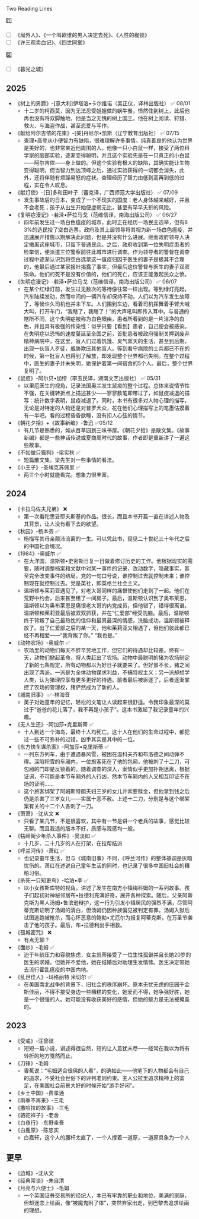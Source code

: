Two Reading Lines

:one:

- [ ] 《局外人》、《一个叫欧维的男人决定去死》、《人性的枷锁》
- [ ] 《许三观卖血记》、《四世同堂》

:two:

- [ ] 《暮光之城》

## 2025
- 《树上的男爵》-[意大利]伊塔洛•卡尔维诺（吴正仪，译林出版社） :white_check_mark: 08/01
  - 十二岁的柯西莫，因为无法忍受姐姐做的蜗牛餐，愤然住到树上，此后他再也没有将双脚触地，他是当之无愧的树上国王。他在树上阅读、狩猎、救火、与海盗作战，甚至恋爱与写作。
- 《献给阿尔吉侬的花束》-[美]丹尼尔•凯斯（辽宁教育出版社） :white_check_mark: 07/15
  - 查理•高登从小便智力有缺陷，很难理解许多事情。纯真善良的他认为世界是美好的，也非常亲近他周围的人。他像一只小白鼠一样，接受了两位科学家的脑部实验，逐渐变得聪明，并且这个实验先是在一只真正的小白鼠——阿尔吉侬——身上做的。但这个实验有极大的缺陷，其确实能让生物变得聪明，但当智力到达顶峰之后，通过实验获得的一切都会消失，此外，还将伴随有烦躁易怒的症状。查理经历了智力由低到高再到低的过程，实在令人叹息。
- 《献灯使》-[日]多和田叶子（蕾克译，广西师范大学出版社） :white_check_mark: 07/09
  -   发生事故后的日本，变成了一个不现实的国度：老人身体越来越好，并且不会老死；孩子从出生开始便虚弱无比，甚至有早早夭折的风险。
- 《复明症漫记》-若泽•萨拉马戈（范维信译，南海出版公司） :white_check_mark: 06/27
  - 四年前发生过一场白色瘟疫的城市，此时正在经历一场民主选举，但有8 3%的选民投了空白选票。政府及其上层领导将其视为新一场白色瘟疫，并迅速展开措施以期解决此问题，但是并没有什么进展。继而政府领导人决定撤离这座城市，只留下普通民众。之后，政府收到第一位失明症患者的检举信，便派遣三位警察前往此城市进行调查。作为领导者的警督在调查过程中逐渐认识到将空白选票这一瘟疫归因于医生的妻子是极其不合理的，他最后通过某家报社揭露了事实，但最后这位警督与医生的妻子双双殒命。他们的死不是没有价值的，他们的死亡，应该正能激起民众之愤。
- 《失明症漫记》-若泽•萨拉马戈（范维信译，南海出版公司） :white_check_mark: 06/07
  - 在某个红绿灯前，发生过无数次的等待像往常一样出现。等到绿灯亮起，汽车陆续发动，然而中间的一辆汽车却保持不动，人们以为汽车发生故障了，等候许久司机也并未下车。人们围到车边，看着司机挥舞着手臂大喊大叫，打开车门，“我瞎了，我瞎了！”的大声吼叫即传入耳中。与普通的瞎所不同，这个失明症被称为白色眼疾，患者所看到的是一片洁净的白色，并且具有极强的传染性：似乎只要【看到】患者，自己便会被感染。在失明症以恐怖的速度蔓延至全国之前，首批患者被政府强制关押到废弃精神病院中，在这里，盲人们过着饥饿、臭气熏天的生活，甚至到后期，出现一伙盲人歹徒，威胁欺压其他盲人。等到看守病院的士兵都已不在的时候，第一批盲人也得到了解放，却发现整个世界都已失明。在整个过程中，医生的妻子并未失明，她保护着第一间宿舍的5个人。最后，整个世界复明了。
- 《鼠疫》-阿尔贝•加缪（李玉民译，湖南文艺出版社） :white_check_mark: 05/31
  - 以里厄医生的视角，记录法国奥兰发生鼠疫的整个过程。总体来说情节性不强，在关键转折点上描述甚少——寥寥数笔即带过了，如鼠疫减退的描写：统计数字表明，鼠疫减退了。同时，本书有很多对人物心理的描写，无论是对特定的人物还是对普罗大众，花在他们心理描写上的笔墨估摸着有一半吧。看的过程昏昏欲睡，没有扣人心弦的情节。
- 《朝花夕拾》+《故事新编》-鲁迅 :white_check_mark:05/12
  - 有几节是熟悉的，如从百草园到三味书屋。《朝花夕拾》是散文集。《故事新编》都是一些神话传说或夏商周时代的故事，作者即是重新讲了一遍这些故事。
- 《不如做只猫狗》-梁实秋 :white_check_mark:
  - 短篇散文集。梁先生对一些事情的看法。
- 《小王子》-圣埃克苏佩里 :white_check_mark:
  - 两三个小时就能看完。想象力很丰富。


## 2024

- 《卡拉马佐夫兄弟》 :x:
  - 第一次看陀思妥耶夫斯基的作品。很长，而且本书开篇一直在讲述人物及其背景，让人没有看下去的欲望。
- 《秋园》-杨本芬 :white_check_mark:
  - 杨描写其母亲颠沛流离的一生。可以凭此书，窥见二十世纪三十年代之后的中国社会境况。
- 《1984》-奥威尔 :white_check_mark:
  - 在大洋国，温斯顿•史密斯日复一日做着修订历史的工作。他根据现实的需要，随时调整档案和文献中对某一事件的记录，改动数字，隐藏事实，甚至完全改变事件的结局。党的一句口号说，谁控制过去就控制未来；谁控制现在就控制过去。党是英社，即英格兰社会主义。
  - 温斯顿与茱莉亚遇见了，对老大哥同样的痛恨使他们走到了一起。他们在荒野中约会，后来甚至租了一间房子。最后，温斯顿认识到了奥布莱恩，温斯顿以为奥布莱恩是痛恨老大哥的内党成员，但他错了，错得很离谱。温斯顿和茱莉亚最后被双双抓获，并在“仁爱部”经受洗脑。最后，温斯顿终于背叛了自己最热忱的信仰和最真最深的情感，洗脑成功，温斯顿被释放了。出了仁爱部之后的某一天，他和茱莉亚又相遇了，但他们彼此都已经不再相爱——“我背叛了你。” “我也是。”
- 《动物农场》-奥威尔 :white_check_mark:
  - 农场里的动物们每天不辞辛劳地工作，但它们的待遇却比较差。终有一天，动物们掀起革命，将人类赶出了农场。动物中最聪明的猪为农场制定了新的七条规定，所有动物都以为好日子就要来了。但好景不长，猪之间出现了两派，一派是为全体动物谋求利益，不搞特权主义；另一派却想学人类，认为猪理应享有更多更好的待遇。前者最后被驱逐了，后者逐渐掌控了农场的管理权，猪俨然成为了新的人。
- 《城南旧事》 :white_check_mark:-林海音
  - 英子对她童年的记忆，轻松的文笔让人读起来很舒适。令我印象最深的莫过于“爸爸的花儿落了，我不再是小孩子”。这本书激起了我记录童年的兴趣。
- 《无人生还》-阿加莎•克里斯蒂 :white_check_mark:
  - 十人到达一个海岛，最终十人均死亡。这十人在他们的生命过程中，都犯过一些不可弥补的过错。凶手其实是其中的一位。
- 《东方快车谋杀案》-阿加莎•克里斯蒂 :white_check_mark:
  - 一列东方列车，由于遭遇暴风雪，被困在温科夫齐和布洛德之间动弹不得。深陷积雪的车厢内，一位旅客死在了他的包厢，他被刺了十二刀，可包厢的门却是反锁着的。随着调查的深入，案情似乎更加扑朔迷离，根据证词，不可能是本节车厢外的人行凶，然本节车厢内的人又相互印证不在场的证明……
  - 这个旅客绑架了阿姆斯特朗夫妇三岁的女儿并索要赎金，但他拿到钱之后仍是杀害了三岁女儿——实属十恶不赦。上述十二刀，分别是与这个绑架案有关的十二个人各刺了一刀。
- 《萧萧》-沈从文 :x:
  - 只看了某几节，不是很喜欢，其中有一节是讲一个老兵的故事，感觉比较无聊。而且我选的版本不好，质感与观感均一般。
- 《牯岭街少年杀人事件》-吴淡如 :white_check_mark:
  - 十几岁、二十几岁的人在打架，在拉帮结派
- 《呼兰河传》-萧红 :white_check_mark:
  - 也记录童年生活，但与《城南旧事》不同，《呼兰河传》的整体基调是灰暗忧伤的。萧红在述说自己童年生活的同时，也记录了很多中国旧社会的糟粕习俗。
- 《杀死一只知更鸟》-哈珀•李 :white_check_mark:
  - 以小女孩斯库特的视角，讲述了发生在南方小镇梅科姆的一系列故事。孩子们起初对神秘邻居布•拉德利充满好奇，展开各种探索。随后，父亲阿蒂克斯为黑人汤姆•鲁滨逊辩护，这一行为引发小镇居民的强烈不满，尽管阿蒂克斯证明了汤姆的清白，但汤姆仍因种族偏见被判定有罪。汤姆入狱后试图逃跑被枪杀，而心怀恶意的鲍勃•尤厄尔为报复阿蒂克斯，在万圣节袭击了他的孩子。最后，布•拉德利出手相救。
- 《孤城密咒》 :x:
  - 有点无聊？
- 《面纱》-毛姆 :white_check_mark:
  - 迫于年龄压力和容貌焦虑，女主凯蒂接受了一位生性孤僻并且长她20岁的医生的求婚。但她并不爱他，她在结婚后对助理生发情愫。医生决定带她去流行霍乱瘟疫的中国内地。
- 《乱世佳人》-玛格丽特 米切尔 :white_check_mark:
  - 在美国南北战争的背景下，旧社会的秩序崩坏。原本无忧无虑的庄园千金斯佳丽，不得不接受身边一些糟糕的变化，她爱而不得，她争强好胜，她是一个很强的人。她可能没有收获美好的感情，但她的魅力是无法被掩盖的。

## 2023

- 《受戒》-汪曾祺
  - 短短一篇小说，讲述得很自然，短的让人意犹未尽——经常在我以为将有转折的地方戛然而止。
- 《刀锋》-毛姆
  - 香蕉说：“毛姆适合很佛的人看”，的确如此——他笔下的人物都会有自己的追求，不受社会世俗下的评判准则约束。主人公拉里追求精神上的富足，在美国社会前景大好的时候开始“游手好闲”。
- 《乡土中国》-费孝通
- 《雨季不再来》-三毛
- 《撒哈拉的故事》-三毛
- 《骆驼祥子》-老舍
- 《白夜行》-东野圭吾
- 《白鹿原》-陈忠实
  - 白嘉轩，这个人的腰杆太直了，一个人撑着一道原，一道原具象为一个人

## 更早

- 《边城》-沈从文
- 《经典常谈》-朱自清
- 《月亮与六便士》-毛姆
  - 一个英国证券交易所的经纪人，本已有牢靠的职业和地位、美满的家庭，但却迷恋上绘画，像“被魔鬼附了体”，突然弃家出走，到巴黎去追求绘画的理想。
